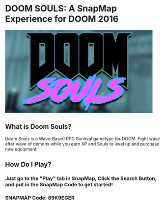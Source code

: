 # DOOM SOULS: A SnapMap Experience for DOOM 2016
![alt text](https://raw.githubusercontent.com/wimmywozzle/SNAPMAP_Doomsouls/master/doomsoulspic.jpg "Doom Souls Main Logo")
## What is Doom Souls?
Doom Souls is a Wave-Based RPG Survival gametype for DOOM. Fight wave after wave of demons while you earn XP and Souls to level up and purchase new equipment!
## How Do I Play?
### Just go to the "Play" tab in SnapMap, Click the Search Button, and put in the SnapMap Code to get started!
### SNAPMAP Code: 89K9EGER
